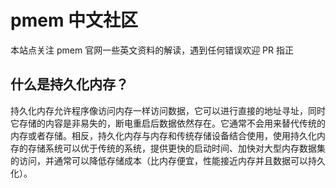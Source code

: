 # pmem 中文社区
本站点关注 pmem 官网一些英文资料的解读，遇到任何错误欢迎 PR 指正

## 什么是持久化内存？

持久化内存允许程序像访问内存一样访问数据，它可以进行直接的地址寻址，同时它存储的内容是非易失的，断电重启后数据依然存在。它通常不会用来替代传统的内存或者存储。相反，持久化内存与内存和传统存储设备结合使用，使用持久化内存的存储系统可以优于传统的系统，提供更快的启动时间、加快对大型内存数据集的访问，并通常可以降低存储成本（比内存便宜，性能接近内存并且数据可以持久化）。

